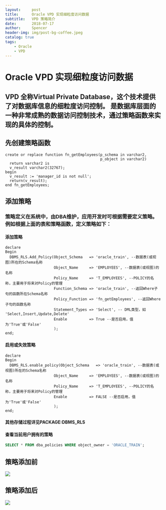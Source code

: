 ```yaml
---
layout:     post
title:      Oracle VPD 实现细粒度访问数据
subtitle:   VPD 策略简介
date:       2018-07-17
author:     Spencer
header-img: img/post-bg-coffee.jpeg
catalog: true
tags:
    - Oracle
    - VPD
---
```


# Oracle VPD 实现细粒度访问数据

## VPD 全称Virtual Private Database，这个技术提供了对数据库信息的细粒度访问控制。 是数据库层面的一种非常成熟的数据访问控制技术，通过策略函数来实现的具体的控制。

## 先创建策略函数

```PL/SQL
create or replace function fn_getEmployees(p_schema in varchar2,
                                           p_object in varchar2)
  return varchar2 is
  v_result varchar2(32767);
begin
  v_result := 'manager_id is not null';
  return(v_result);
end fn_getEmployees;
```

## 添加策略
### 策略定义在系统中，由DBA维护，应用开发时可根据需要定义策略。例如根据上面的表和策略函数，定义策略如下：
#### 添加策略

```PL/SQL
declare
Begin
  DBMS_RLS.Add_Policy(Object_Schema   => 'oracle_train', --数据表(或视图)所在的Schema名称
                      Object_Name     => 'EMPLOYEES', --数据表(或视图)的名称
                      Policy_Name     => 'T_EMPLOYEES', --POLICY的名称，主要用于将来对Policy的管理
                      Function_Schema => 'oracle_train', --返回Where子句的函数所在Schema名称
                      Policy_Function => 'fn_getEmployees', --返回Where子句的函数名称
                      Statement_Types => 'Select', -- DML类型，如 'Select,Insert,Update,Delete'
                      Enable          => True --是否启用，值为'True'或'False'
                      );
end;
```

#### 启用或失效策略

```PL/SQL
declare
Begin
  DBMS_RLS.enable_policy(Object_Schema   => 'oracle_train', --数据表(或视图)所在的Schema名称
                      Object_Name     => 'EMPLOYEES', --数据表(或视图)的名称
                      Policy_Name     => 'T_EMPLOYEES', --POLICY的名称，主要用于将来对Policy的管理
                      Enable          => FALSE --是否启用，值为'True'或'False'
                      );
end;
```
#### 其他存储过程详见PACKAGE:DBMS_RLS
#### 查看当前用户拥有的策略

```sql
SELECT * FROM dba_policies WHERE object_owner = 'ORACLE_TRAIN';
```

## 策略添加前
![](https://spencerzhang.github.io/resource/15317985880423.jpg)

## 策略添加后
![](https://spencerzhang.github.io/resource/15317983817528.jpg)



